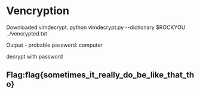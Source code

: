 # Vencryption

Downloaded vimdecrypt. python vimdecrypt.py --dictionary $ROCKYOU ../vencrypted.txt

Output - probable password: computer

decrypt with password

## Flag:flag{sometimes\_it\_really\_do\_be\_like\_that\_tho}

